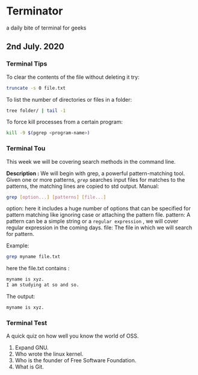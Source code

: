 # Terminator
a daily bite of terminal for geeks

## 2nd July. 2020

### Terminal Tips

To clear the contents of the file without deleting it try:

```sh
truncate -s 0 file.txt
```

To list the number of directories or files in a folder:

```sh
tree folder/ | tail -1
```

To force kill processes from a certain program:

```sh
kill -9 $(pgrep <program-name>)
```

### Terminal Tou

This week we will be covering search methods in the command line.

**Description :**
We will begin with grep, a powerful pattern-matching tool.
Given one or more patterns, *`grep`* searches input files for matches to the patterns, the matching lines are copied to std output.
Manual:

```sh
grep [option...] [patterns] [file...]
```

option: here it includes a huge number of options that can be specified for pattern matching like ignoring case or attaching the pattern file.
pattern: A pattern can be a simple string or a  `regular expression` , we will cover regular expression in the coming days.
file: The file in which we will search for pattern.

Example:

```sh
grep myname file.txt
```

here the file.txt contains :

```sh
myname is xyz.
I am studying at so and so.
```

The output:

```sh
myname is xyz.
```

### Terminal Test

A quick quiz on how well you know the world of OSS.

1. Expand GNU.
2. Who wrote the linux kernel.
3. Who is the founder of Free Software Foundation.
4. What is Git.

